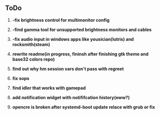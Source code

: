 ## ToDo

1. **-fix brightness control for multimonitor config**

2. **-find gamma tool for unsupported brightness monitors and cables**

3. **-fix audio input in windows apps like yousician(lutris) and rocksmith(steam)**

4. **rewrite readme(in progress, fininsh after finishing gtk theme and base32 colors repo)**

5. **find out why hm session vars don't pass with regreet**

6. **fix sops**

7. **find idler that works with gamepad**

8. **add notification widget with notififcation history(eww?)**

9. **opencre is broken after systemd-boot update relace with grub or fix**
